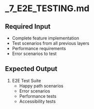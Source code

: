# _7_E2E_TESTING.md

## Required Input
- Complete feature implementation
- Test scenarios from all previous layers
- Performance requirements
- Error scenarios to test

## Expected Output
1. E2E Test Suite
   - Happy path scenarios
   - Error scenarios
   - Performance tests
   - Accessibility tests
